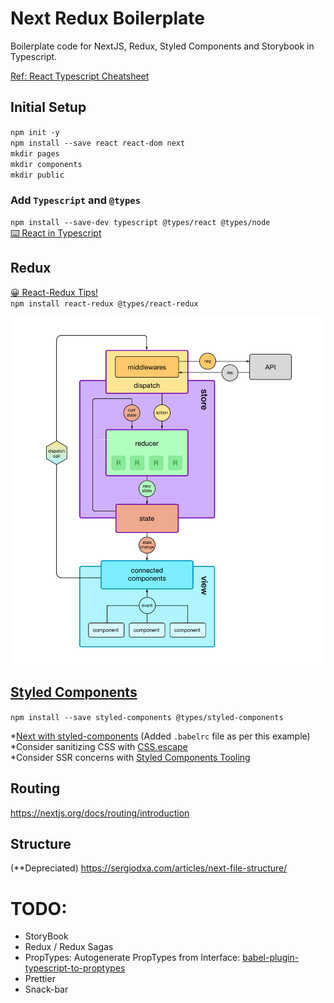 # Next Redux Boilerplate
Boilerplate code for NextJS, Redux, Styled Components and Storybook in Typescript.

[Ref: React Typescript Cheatsheet](https://github.com/typescript-cheatsheets/react-typescript-cheatsheet/)

## Initial Setup
`npm init -y`  
`npm install --save react react-dom next`  
`mkdir pages`  
`mkdir components`  
`mkdir public`  

### Add `Typescript` and `@types` 
`npm install --save-dev typescript @types/react @types/node`  
[⌨️ React in Typescript](https://fettblog.eu/typescript-react/components/)

## Redux
[😀 React-Redux Tips!](https://blog.isquaredsoftware.com/presentations/workshops/redux-fundamentals/react-redux.html#/0)  
`npm install react-redux @types/react-redux` 

![redux-diagram](images/redux-diagram.png)

## [Styled Components](https://styled-components.com/docs)
`npm install --save styled-components @types/styled-components`  

*[Next with styled-components](https://github.com/zeit/next.js/tree/canary/examples/with-styled-components) (Added `.babelrc` file as per this example)  
*Consider sanitizing CSS with [CSS.escape](https://github.com/mathiasbynens/CSS.escape)  
*Consider SSR concerns with [Styled Components Tooling](https://styled-components.com/docs/tooling#babel-plugin)   

## Routing 
https://nextjs.org/docs/routing/introduction

## Structure 
(**Depreciated)
https://sergiodxa.com/articles/next-file-structure/

# TODO: 
- StoryBook
- Redux / Redux Sagas
- PropTypes: Autogenerate PropTypes from Interface: [babel-plugin-typescript-to-proptypes](https://github.com/milesj/babel-plugin-typescript-to-proptypes)
- Prettier
- Snack-bar 

